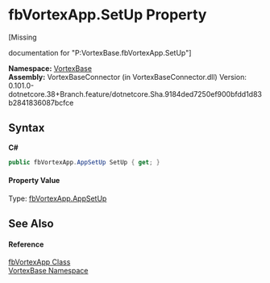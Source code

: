 # fbVortexApp.SetUp Property 
 

\[Missing <summary> documentation for "P:VortexBase.fbVortexApp.SetUp"\]

**Namespace:**&nbsp;<a href="N_VortexBase.md">VortexBase</a><br />**Assembly:**&nbsp;VortexBaseConnector (in VortexBaseConnector.dll) Version: 0.101.0-dotnetcore.38+Branch.feature/dotnetcore.Sha.9184ded7250ef900bfdd1d83b2841836087bcfce

## Syntax

**C#**<br />
``` C#
public fbVortexApp.AppSetUp SetUp { get; }
```


#### Property Value
Type: <a href="T_VortexBase_fbVortexApp_AppSetUp.md">fbVortexApp.AppSetUp</a>

## See Also


#### Reference
<a href="T_VortexBase_fbVortexApp.md">fbVortexApp Class</a><br /><a href="N_VortexBase.md">VortexBase Namespace</a><br />